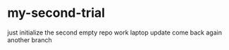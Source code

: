 # my-second-trial
just initialize the second empty repo
 work laptop update
come back again
another branch
